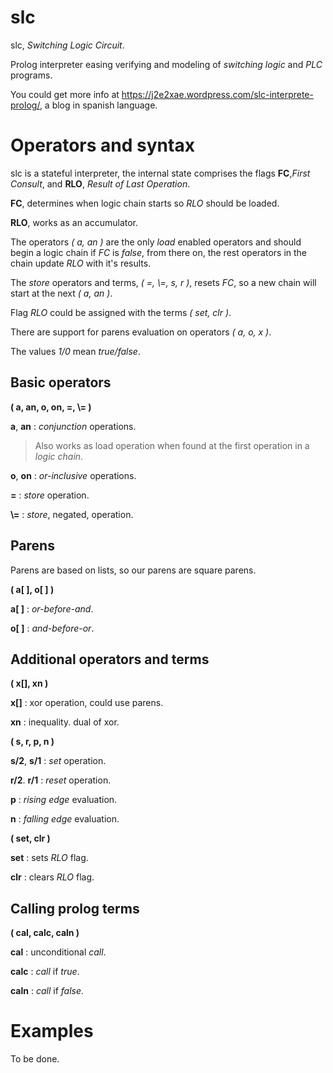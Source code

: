 # slc
slc, *Switching Logic Circuit*.

Prolog interpreter easing verifying and modeling of *switching logic* and *PLC* programs.


You could get more info at https://j2e2xae.wordpress.com/slc-interprete-prolog/, a blog in spanish language.

# Operators and syntax
slc is a stateful interpreter, the internal state comprises the flags **FC**,*First Consult*, and **RLO**, *Result of Last Operation*.

**FC**, determines when logic chain starts so *RLO* should be loaded.

**RLO**, works as an accumulator.

The operators *( a, an )* are the only *load* enabled operators and should begin a logic chain if *FC* is *false*, from there on, the rest operators in the chain update *RLO* with it's results.

The *store* operators and terms, *( =, \\=, s, r )*, resets *FC*, so a new chain will start at the next *( a, an )*.

Flag *RLO* could be assigned with the terms *( set, clr )*.

There are support for parens evaluation on operators *( a, o, x )*.

The values *1/0* mean *true/false*. 

## Basic operators
**( a, an, o, on, =, \\= )**

**a**, **an** : *conjunction* operations.
>Also works as load operation when found at the first operation in a *logic chain*.

**o**, **on** : *or-inclusive* operations.

**=** : *store* operation.

**\\=** : *store*, negated, operation.


## Parens
Parens are based on lists, so our parens are square parens.

**( a[ ], o[ ] )**

**a[ ]** : *or-before-and*.

**o[ ]** : *and-before-or*.


## Additional operators and terms
**( x[], xn )**

**x[]** : xor operation, could use parens.

**xn** : inequality. dual of xor.

**( s, r, p, n )**

**s/2**, **s/1** : *set* operation.

**r/2**. **r/1** : *reset* operation.


**p** : *rising edge* evaluation.

**n** : *falling edge* evaluation.

**( set, clr )**

**set** : sets *RLO* flag.

**clr** : clears *RLO* flag.

## Calling prolog terms
**( cal, calc, caln )**

**cal** : unconditional *call*.

**calc** : *call* if *true*.

**caln** : *call* if *false*.

# Examples
To be done.
